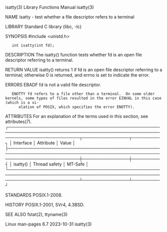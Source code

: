 isatty(3)							   Library Functions Manual							     isatty(3)

NAME
       isatty - test whether a file descriptor refers to a terminal

LIBRARY
       Standard C library (libc, -lc)

SYNOPSIS
       #include <unistd.h>

       int isatty(int fd);

DESCRIPTION
       The isatty() function tests whether fd is an open file descriptor referring to a terminal.

RETURN VALUE
       isatty() returns 1 if fd is an open file descriptor referring to a terminal; otherwise 0 is returned, and errno is set to indicate the error.

ERRORS
       EBADF  fd is not a valid file descriptor.

       ENOTTY fd refers to a file other than a terminal.  On some older kernels, some types of files resulted in the error EINVAL in this case (which is a vi‐
	      olation of POSIX, which specifies the error ENOTTY).

ATTRIBUTES
       For an explanation of the terms used in this section, see attributes(7).
       ┌───────────────────────────────────────────────────────────────────────────────────────────────────────────────────────────┬───────────────┬─────────┐
       │ Interface														   │ Attribute	   │ Value   │
       ├───────────────────────────────────────────────────────────────────────────────────────────────────────────────────────────┼───────────────┼─────────┤
       │ isatty()														   │ Thread safety │ MT-Safe │
       └───────────────────────────────────────────────────────────────────────────────────────────────────────────────────────────┴───────────────┴─────────┘

STANDARDS
       POSIX.1-2008.

HISTORY
       POSIX.1-2001, SVr4, 4.3BSD.

SEE ALSO
       fstat(2), ttyname(3)

Linux man-pages 6.7							  2023-10-31								     isatty(3)
